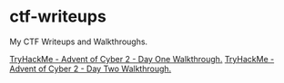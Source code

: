 # ctf-writeups
My CTF Writeups and Walkthroughs.

<a href="THM - AOC2 - DayOne">TryHackMe - Advent of Cyber 2 - Day One Walkthrough.</a>
<a href="TryHackMe_-_Advent_of_Cyber_2--The_Elf_Strikes_Back!--Day_Two_Challenges.txt">TryHackMe - Advent of Cyber 2 - Day Two Walkthrough.</a>

